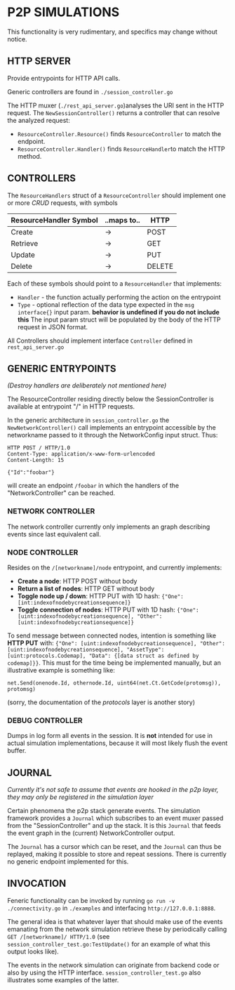 # P2P SIMULATIONS

This functionality is very rudimentary, and specifics may change without notice.

## HTTP SERVER

Provide entrypoints for HTTP API calls. 

Generic controllers are found in `./session_controller.go`

The HTTP muxer (`./rest_api_server.go`)analyses the URI sent in the HTTP request. The `NewSessionController()` returns a controller that can resolve the analyzed request:

* `ResourceController.Resource()` finds `ResourceController` to match the endpoint.
* `ResourceController.Handler()` finds `ResourceHandler`to match the HTTP method.

## CONTROLLERS

The `ResourceHandlers` struct of a `ResourceController` should implement one or more *CRUD* requests, with symbols

| ResourceHandler Symbol | ..maps to.. |HTTP   |
|-----------------|-------------|-------|
| Create          |      ->     |POST   |
| Retrieve	      |      ->     |GET    |
| Update          |      ->     |PUT    |
| Delete          |      ->     |DELETE |

Each of these symbols should point to a `ResourceHandler` that implements:

* `Handler` - the function actually performing the action on the entrypoint
* `Type` - optional reflection of the data type expected in the `msg interface{}` input param. **behavior is undefined if you do not include this** The input param struct will be populated by the body of the HTTP request in JSON format. 

All Controllers should implement interface `Controller` defined in `rest_api_server.go`


## GENERIC ENTRYPOINTS

*(Destroy handlers are deliberately not mentioned here)*

The ResourceController residing directly below the SessionController is available at entrypoint "/" in HTTP requests.


In the generic architecture in `session_controller.go` the `NewNetworkController()` call implements an entrypoint accessible by the networkname passed to it through the NetworkConfig input struct. Thus:

```
HTTP POST / HTTP/1.0
Content-Type: application/x-www-form-urlencoded
Content-Length: 15

{"Id":"foobar"}
```

will create an endpoint `/foobar` in which the handlers of the "NetworkController" can be reached.

### NETWORK CONTROLLER


The network controller currently only implements an graph describing events since last equivalent call.

### NODE CONTROLLER

Resides on the `/[networkname]/node` entrypoint, and currently implements:

* **Create a node**: HTTP POST without body
* **Return a list of nodes**: HTTP GET without body
* **Toggle node up / down**: HTTP PUT with 1D hash: `{"One": [int:indexofnodebycreationsequence]}`
* **Toggle connection of nodes**: HTTP PUT with 1D hash: `{"One": [uint:indexofnodebycreationsequence], "Other": [uint:indexofnodebycreationsequence]}`

To send message between connected nodes, intention is something like **HTTP PUT** with: `{"One": [uint:indexofnodebycreationsequence], "Other": [uint:indexofnodebycreationsequence], "AssetType": [uint:protocols.Codemap], "Data": {[data struct as defined by codemap]}}`. This must for the time being be implemented manually, but an illustrative example is something like:

`net.Send(onenode.Id, othernode.Id, uint64(net.Ct.GetCode(protomsg)), protomsg)`

(sorry, the documentation of the *protocols* layer is another story)

### DEBUG CONTROLLER

Dumps in log form all events in the session. It is **not** intended for use in actual simulation implementations, because it will most likely flush the event buffer.


## JOURNAL

*Currently it's not safe to assume that events are hooked in the p2p layer, they may only be registered in the simulation layer*

Certain phenomena the p2p stack generate events. The simulation framework provides a `Journal` which subscribes to an event muxer passed from the "SessionController" and up the stack. It is this `Journal` that feeds the event graph in the (current) NetworkController output.

The `Journal` has a cursor which can be reset, and the `Journal` can thus be replayed, making it possible to store and repeat sessions. There is currently no generic endpoint implemented for this.

## INVOCATION

Feneric functionality can be invoked by running `go run -v ./connectivity.go` in `./examples` and interfacing `http://127.0.0.1:8888`.

The general idea is that whatever layer that should make use of the events emanating from the network simulation retrieve these by periodically calling `GET /[networkname]/ HTTP/1.0` (see `session_controller_test.go:TestUpdate()` for an example of what this output looks like).

The events in the network simulation can originate from backend code or also by using the HTTP interface. `session_controller_test.go` also illustrates some examples of the latter.
